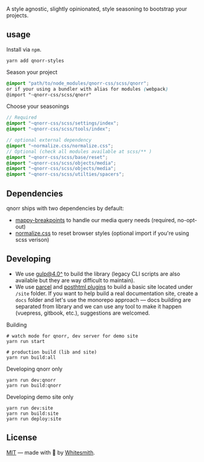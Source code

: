 A style agnostic, slightly opinionated, style seasoning to bootstrap your projects.

## usage
Install via `npm`.
```shell
yarn add qnorr-styles
```

Season your project
```scss
@import "path/to/node_modules/qnorr-css/scss/qnorr";
or if your using a bundler with alias for modules (webpack)
@import "~qnorr-css/scss/qnorr"
```

Choose your seasonings
```scss
// Required
@import "~qnorr-css/scss/settings/index";
@import "~qnorr-css/scss/tools/index";

// optional external dependency
@import "~normalize.css/normalize.css";
// Optional (check all modules available at scss/** )
@import "~qnorr-css/scss/base/reset";
@import "~qnorr-css/scss/objects/media";
@import "~qnorr-css/scss/objects/media";
@import "~qnorr-css/scss/utilties/spacers";
```


## Dependencies
qnorr ships with two dependencies by default:
- [mappy-breakpoints](https://github.com/zellwk/mappy-breakpoints) to handle our media query needs (required, no-opt-out)
- [normalize.css](https://github.com/necolas/normalize.css/) to reset browser styles (optional import if you're using scss verison)


## Developing

- We use [gulp@4.0^](https://gulpjs.com/) to build the library (legacy CLI scripts are also available but they are way difficult to maintain).
- We use [parcel](https://parceljs.org/) and [posthtml plugins](https://github.com/posthtml/posthtml) to build a basic site located under `/site` folder. If you want to help build a real documentation site, create a `docs` folder and let's use the monorepo approach — docs building are separated from library and we can use any tool to make it happen (vuepress, gitbook, etc.), suggestions are welcomed.

Building
```
# watch mode for qnorr, dev server for demo site
yarn run start

# production build (lib and site)
yarn run build:all
```

Developing qnorr only
```
yarn run dev:qnorr
yarn run build:qnorr
```

Developing demo site only
```
yarn run dev:site
yarn run build:site
yarn run deploy:site
```

## License
[MIT](LICENSE) — made with 💚 by [Whitesmith](https://whitesmith.co).